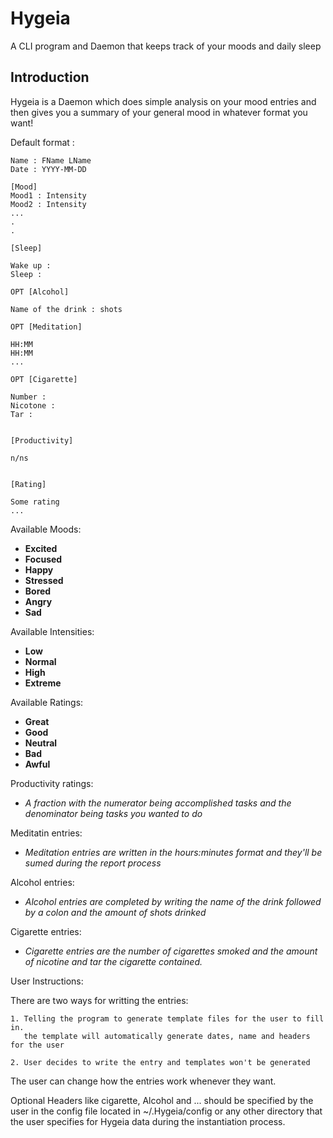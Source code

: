 # Hygeia
A CLI program and Daemon that keeps track of your moods and daily sleep

## Introduction 
Hygeia is a Daemon which does simple analysis on your mood entries and then gives you a summary of your general mood in whatever format you want!


Default format :

``` text
Name : FName LName
Date : YYYY-MM-DD

[Mood]
Mood1 : Intensity
Mood2 : Intensity
...
.
.

[Sleep] 

Wake up :
Sleep : 

OPT [Alcohol]

Name of the drink : shots 

OPT [Meditation]

HH:MM
HH:MM
...

OPT [Cigarette] 

Number :
Nicotone :
Tar : 


[Productivity]

n/ns


[Rating]

Some rating
...
```

Available Moods:
 - **Excited**
 - **Focused**
 - **Happy**
 - **Stressed**
 - **Bored**
 - **Angry**
 - **Sad**

Available Intensities:
 - **Low**
 - **Normal**
 - **High**
 - **Extreme**

Available Ratings:
 - **Great**
 - **Good**
 - **Neutral**
 - **Bad**
 - **Awful**

Productivity ratings:
 - _A fraction with the numerator being accomplished tasks and the denominator being tasks you wanted to do_
 
Meditatin entries:
 - _Meditation entries are written in the hours:minutes format and they'll be 
    sumed during the report process_
    
Alcohol entries:
 - _Alcohol entries are completed by writing the name of the drink followed by 
    a colon and the amount of shots drinked_
    
Cigarette entries: 
 - _Cigarette entries are the number of cigarettes smoked and the amount of nicotine and tar 
    the cigarette contained._

User Instructions: 

 There are two ways for writting the entries:

    1. Telling the program to generate template files for the user to fill in.
       the template will automatically generate dates, name and headers for the user 

    2. User decides to write the entry and templates won't be generated 
 
 The user can change how the entries work whenever they want.


 Optional Headers like cigarette, Alcohol and ... should be specified by the user 
 in the config file located in ~/.Hygeia/config or any other directory that the 
 user specifies for Hygeia data during the instantiation process.
